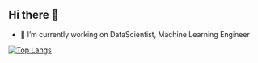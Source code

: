 ## Hi there 👋

- 🔭 I’m currently working on DataScientist, Machine Learning Engineer

[![Top Langs](https://github-readme-stats.vercel.app/api/top-langs/?username=rauta0127&layout=compact&theme=onedark)](https://github.com/anuraghazra/github-readme-stats)

<!--
**rauta0127/rauta0127** is a ✨ _special_ ✨ repository because its `README.md` (this file) appears on your GitHub profile.

Here are some ideas to get you started:

- 🔭 I’m currently working on ...
- 🌱 I’m currently learning ...
- 👯 I’m looking to collaborate on ...
- 🤔 I’m looking for help with ...
- 💬 Ask me about ...
- 📫 How to reach me: ...
- 😄 Pronouns: ...
- ⚡ Fun fact: ...
-->
